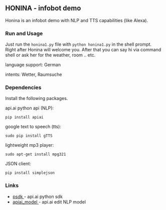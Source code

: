## HONINA - infobot demo
Honina is an infobot demo with NLP and TTS capabilities (like Alexa).

### Run and Usage
Just run the ```honina1.py``` file with ```python honina1.py``` in the shell prompt. Right after Honina will welcome you. After that you can say hi via command shell or ask her for the weather, room .. etc. 

language support: German

intents: Wetter, Raumsuche

### Dependencies
Install the following packages.

api.ai python api (NLP):
```
pip install apiai
```
google text to speech (tts):
```
sudo pip install gTTS
```
lightweight mp3 player:
```
sudo apt-get install mpg321
```
JSON client:
```
pip install simplejson
```

### Links
* [psdk ](https://github.com/api-ai/api-ai-python) - api.ai python sdk
* [apiai_model ](https://console.api.ai/) - api.ai edit NLP model
